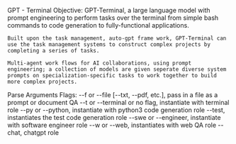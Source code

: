 GPT - Terminal Objective:
    GPT-Terminal, a large language model with prompt engineering to perform tasks over the terminal from simple bash commands to code generation to fully-functional applications.  
    
    Built upon the task management, auto-gpt frame work, GPT-Terminal can use the task management systems to construct complex projects by completing a series of tasks. 
    
    Multi-agent work flows for AI collaborations, using prompt engineering; a collection of models are given seperate diverse system prompts on specialization-specific tasks to work together to build more complex projects. 


Parse Arguments
    Flags:
        --f or --file [--txt, --pdf, etc.], pass in a file as a prompt or document QA
        --t or --terminal or no flag, instantiate with terminal role
        --py or --python, instantiate with python3 code generation role
        --test, instantiates the test code generation role
        --swe or --engineer, instantiate with software engineer role
        --w or --web, instantiates with web QA role
        --chat, chatgpt role    